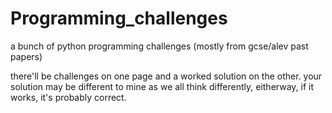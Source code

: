 # Programming_challenges
a bunch of python programming challenges (mostly from gcse/alev past papers)

there'll be challenges on one page and a worked solution on the other. your solution may be different to mine as we all think differently, eitherway, if it works, it's probably correct. 
